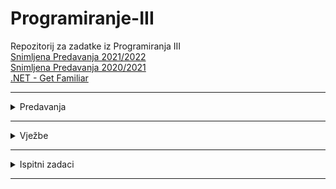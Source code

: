 # Programiranje-III
Repozitorij za zadatke iz Programiranja III
<br>
[Snimljena Predavanja 2021/2022](https://www.youtube.com/watch?v=HbkETQVcAEc&list=PL2dH2rssdMKqx2H9UBei4z6o89KFtl8OL)
<br>
[Snimljena Predavanja 2020/2021](https://www.youtube.com/watch?v=tnpxdGQKKF0&list=PLJCjqoTZy0H-ELJL4GxKjSKCy8cp2xNNh)
<br>
[.NET - Get Familiar
](https://github.com/saranur/Programiranje-III/blob/main/Predavanja/Teoretski%20dio.md)


 <hr>



<details>
  <summary>Predavanja</summary>
<br>

<p> <a href="https://github.com/saranur/Programiranje-III/tree/main/Predavanja/Predavanja/Predavanje%201/DLWMS"> Predavanja (cijeli projekat) </a></p>
 <p>  <a href="https://github.com/saranur/Programiranje-III/tree/main/Predavanja/Predavanja/Predavanje%201/DLWMS">Predavanje 1</a>  (05.10.2021) <a href="https://github.com/saranur/Programiranje-III/blob/main/Teoretski%20dio/Predavanje%201%20-%20Obja%C5%A1njenje.md"> Teorija P1</a></p>
<p><a href="">Predavanje 2 </a>(12.10.2021)<a href="https://github.com/saranur/Programiranje-III/blob/main/Teoretski%20dio/Predavanje%202%20-%20Obja%C5%A1njenje.md"> Teorija P2</a></p>
<p><a href=""> Predavanje 3</a> (19.10.2021)<a href="https://github.com/saranur/Programiranje-III/blob/main/Teoretski%20dio/Predavanje%203%20-%20Obja%C5%A1njenje.md"> Teorija P3</a></p>
<p><a href="">Predavanje 4</a> (26.10.2021)<a href=""> Teorija P4</a></p>
<p><a href="">Predavanje 5</a> (02.11.2021)<a href=""> Teorija P4</a></>
  <a href=""></a>
  
</details>
<hr>



<details>
  <summary>Vježbe</summary>
<br>


 <p><a href="">Vježba </a></p>
 <p><a href="">Vježba </a></p>
 <p><a href="">Vježba </a></p>

 
</details>
<hr>

<details>
  <summary>Ispitni zadaci</summary>
<br>


<p><a href="">Ispit</a></p>
<p><a href="">Ispit</a></p>
<p><a href="">Ispit</a></p>
<p><a href="">Ispit</a></p>
<p><a href="">Ispit</a></p>
 

</details>
<hr>


